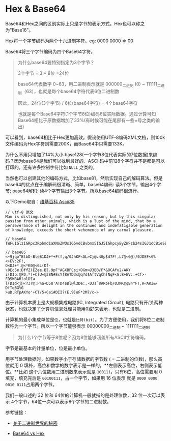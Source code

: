 # Hex & Base64

Base64和Hex之间的区别实际上只是字节的表示方式。Hex也可以称之为"Base16"。

Hex将一个字节编码为两个十六进制字符。eg: 0000 0000 => 00

Base64将三个字节编码为四个Base64字符。

> 为什么base64要特别指定为3个字节？
>
> 3个字节 = 3 * 8位 =24位
>
> base64代表数字 0~63，用二进制表示就是 000000<sub>二进制</sub> (0) ~ 111111<sub>二进制</sub>（63），也就是每个base64字符代表6位二进制数
>
> 因此，24位(3个字节) / 6位(base64字符) = 4个base64字符 
>
> 也就是每个Base64字符(1个字节8位)编码6位实际数据。通过计算可知Base64相比于原数据增加了33%(有时候可能在尾部有一些=号之类的输出)

可以看到，base64相比于Hex更加高效。假设使用UTF-8编码XML文档，则100k文件编码为Hex字符则需要200K，而Base64中只需要133K。

为什么不用只增加了14%大小 base128(一个字节8位代表实际的7位数据)来编码？因为base64是我们可以找到最好的，ASCII码中前128个字符并不是都是可以打印的，还有许多控制字符比如 `NULL` 之类的。

当然也可以创建其他的编码方式，比如base81，然后实现自己的解码算法。但是base64的优点在于编解码很清晰、简单。base64编码: 读3个字节，输出4个字节; base64解码: 读4个字节输出3个字节。所以base64编码很流行。

以下Demo取自：[维基百科 Ascii85](https://en.wikipedia.org/wiki/Ascii85) 

```
// utf-8 原文
Man is distinguished, not only by his reason, but by this singular passion from other animals, which is a lust of the mind, that by a perseverance of delight in the continued and indefatigable generation of knowledge, exceeds the short vehemence of any carnal pleasure.

// base64
TWFuIGlzIGRpc3Rpbmd1aXNoZWQsIG5vdCBvbmx5IGJ5IGhpcyByZWFzb24sIGJ1dCBieSB0aGlzIHNpbmd1bGFyIHBhc3Npb24gZnJvbSBvdGhlciBhbmltYWxzLCB3aGljaCBpcyBhIGx1c3Qgb2YgdGhlIG1pbmQsIHRoYXQgYnkgYSBwZXJzZXZlcmFuY2Ugb2YgZGVsaWdodCBpbiB0aGUgY29udGludWVkIGFuZCBpbmRlZmF0aWdhYmxlIGdlbmVyYXRpb24gb2Yga25vd2xlZGdlLCBleGNlZWRzIHRoZSBzaG9ydCB2ZWhlbWVuY2Ugb2YgYW55IGNhcm5hbCBwbGVhc3VyZS4=

// base85
<~9jqo^BlbD-BleB1DJ+*+F(f,q/0JhKF<GL>Cj@.4Gp$d7F!,L7@<6@)/0JDEF<G%<+EV:2F!,
O<DJ+*.@<*K0@<6L(Df-\0Ec5e;DffZ(EZee.Bl.9pF"AGXBPCsi+DGm>@3BB/F*&OCAfu2/AKY
i(DIb:@FD,*)+C]U=@3BN#EcYf8ATD3s@q?d$AftVqCh[NqF<G:8+EV:.+Cf>-FD5W8ARlolDIa
l(DId<j@<?3r@:F%a+D58'ATD4$Bl@l3De:,-DJs`8ARoFb/0JMK@qB4^F!,R<AKZ&-DfTqBG%G
>uD.RTpAKYo'+CT/5+Cei#DII?(E,9)oF*2M7/c~>
```

由于计算机本质上是大规模集成电路(IC, Integrated Circuit), 电路只有开/关两种状态，也就决定了计算机信息处理只能用0或1来表示，也就是二进制。

计算机的最小集成单位是`位`，也就是`比特(bit)`。为了方便使用，我们将8位二进制数称为一个字节。所以一个字节能够表示 00000000<sub>二进制</sub> ~ 1111111<sub>二进制</sub>

> 为什么1个字节等于8位呢？因为8位能够涵盖所有ASCII字符编码。

字节是最基本的计量单位，位是最小单位。

用字节处理数据时，如果数字小于存储数据的字节数 ( = 二进制的位数)，那么高位就用 0 填补，高位和数学的数字表示是一样的，**左侧表示高位，右侧表示低位。**比如 这个六位数用二进制数来表示就是 `100111`，只有6位，高位需要用 0 填充，填充完后是 `00100111`，占一个字节，如果用 16 位表示 就是 `0000 0000 0010 0111`占用两个字节。

我们一般口述的 32 位和 64位的计算机一般就指的是处理位数，32 位一次可以表示 4个字节，64位一次可以表示8个字节的二进制数。



参考链接：

- [关于二进制世界的秘密](https://mp.weixin.qq.com/s?__biz=MzkwMDE1MzkwNQ==&mid=2247496074&idx=1&sn=3ddc367ac21ddf3156ef643e2f70356c&source=41#wechat_redirect)

- [Base64 vs Hex](https://stackoverflow.com/questions/3183841/base64-vs-hex-for-sending-binary-content-over-the-internet-in-xml-doc)

